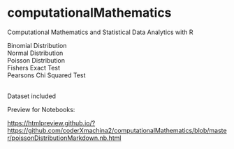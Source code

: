 # computationalMathematics
Computational Mathematics and Statistical Data Analytics with R

Binomial Distribution <br/>
Normal Distribution <br/>
Poisson Distribution <br/>
Fishers Exact Test <br/>
Pearsons Chi Squared Test <br/><br/>

Dataset included

Preview for Notebooks: <br/>

https://htmlpreview.github.io/?https://github.com/coderXmachina2/computationalMathematics/blob/master/poissonDistributionMarkdown.nb.html

